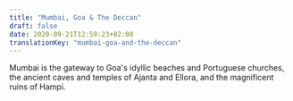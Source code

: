 ```yaml
---
title: "Mumbai, Goa & The Deccan"
draft: false
date: 2020-09-21T12:59:23+02:00
translationKey: "mumbai-goa-and-the-deccan"
---
```

Mumbai is the gateway to Goa's idyllic beaches and Portuguese churches, the ancient caves and temples of Ajanta and Ellora, and the magnificent ruins of Hampi.